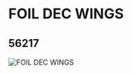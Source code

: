 # FOIL DEC WINGS
## 56217
![FOIL DEC WINGS](https://lc-www-live-s.legocdn.com/media/bricks/5/2/4294109.jpg)